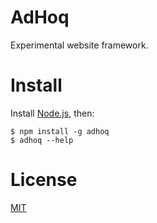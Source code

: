 # AdHoq

Experimental website framework.

# Install

Install [Node.js](http://nodejs.org/), then:

    $ npm install -g adhoq
    $ adhoq --help
    
# License

[MIT](http://opensource.org/licenses/MIT)
